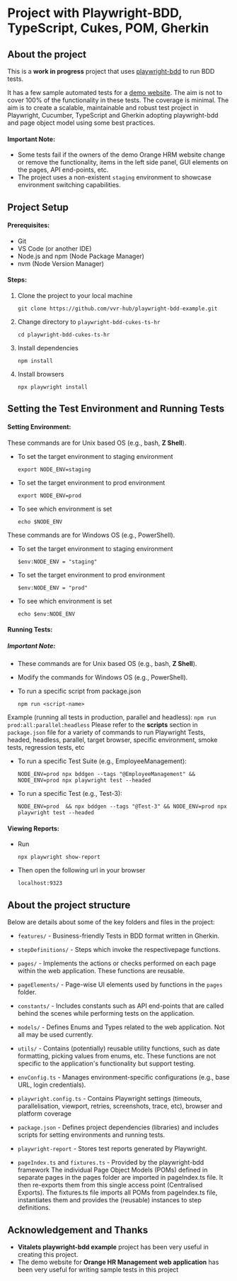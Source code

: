 # Project with Playwright-BDD, TypeScript, Cukes, POM, Gherkin

## About the project

This is a **work in progress** project that uses [playwright-bdd](https://github.com/vitalets/playwright-bdd) to run BDD tests.

It has a few sample automated tests for a [demo website](https://opensource-demo.orangehrmlive.com/). The aim is not to cover 100% of the functionality in these tests. The coverage is minimal. The aim is to create a scalable, maintainable and robust test project in Playwright, Cucumber, TypeScript and Gherkin adopting playwright-bdd and page object model using some best practices.

#### Important Note:

* Some tests fail if the owners of the demo Orange HRM website change or remove the functionality, items in the left side panel, GUI elements on the pages, API end-points, etc.
* The project uses a non-existent `staging` environment to showcase environment switching capabilities.


## Project Setup

#### Prerequisites:

* Git
* VS Code (or another IDE)
* Node.js and npm (Node Package Manager)
* nvm (Node Version Manager)

#### Steps:
1. Clone the project to your local machine
   ```
   git clone https://github.com/vvr-hub/playwright-bdd-example.git
   ```
2. Change directory to `playwright-bdd-cukes-ts-hr`
   ```
   cd playwright-bdd-cukes-ts-hr
   ```
3. Install dependencies
   ```
   npm install
   ```
4. Install browsers
   ```
   npx playwright install
   ```

## Setting the Test Environment and Running Tests

#### Setting Environment:
These commands are for Unix based OS (e.g., bash, **Z Shell**).
* To set the target environment to staging environment
    ```
    export NODE_ENV=staging
    ```
* To set the target environment to prod environment
    ```
    export NODE_ENV=prod
    ```
* To see which environment is set
    ```
    echo $NODE_ENV
    ```

These commands are for Windows OS (e.g., PowerShell).
* To set the target environment to staging environment
    ```
    $env:NODE_ENV = "staging"
    ```
* To set the target environment to prod environment
    ```
    $env:NODE_ENV = "prod"
    ```
* To see which environment is set
    ```
    echo $env:NODE_ENV
    ```

#### Running Tests:

##### Important Note:

* These commands are for Unix based OS (e.g., bash, **Z Shell**).
* Modify the commands for Windows OS (e.g., PowerShell).

* To run a specific script from package.json
    ```
    npm run <script-name>
    ```
Example (running all tests in production, parallel and headless):
    ```
    npm run prod:all:parallel:headless
    ```
Please refer to the **scripts** section in `package.json` file for a variety of commands to run Playwright Tests, headed, headless, parallel, target browser, specific environment, smoke tests, regression tests, etc

* To run a specific Test Suite (e.g., EmployeeManagement):
    ```
    NODE_ENV=prod npx bddgen --tags "@EmployeeManagement" && NODE_ENV=prod npx playwright test --headed
    ```
* To run a specific Test (e.g., Test-3):
    ```
    NODE_ENV=prod  && npx bddgen --tags "@Test-3" && NODE_ENV=prod npx playwright test --headed
    ```

#### Viewing Reports:

* Run
    ```
    npx playwright show-report
    ```
* Then open the following url in your browser

    `localhost:9323`

## About the project structure
Below are details about some of the key folders and files in the project:



* `features/` - Business-friendly Tests in BDD format written in Gherkin.

* `stepDefinitions/` - Steps which invoke the respectivepage functions.

* `pages/` - Implements the actions or checks performed on each page within the web application. These functions are reusable.

* `pageElements/` - Page-wise UI elements used by functions in the `pages` folder.

* `constants/` - Includes constants such as API end-points that are called behind the scenes while performing tests on the application.

* `models/` - Defines Enums and Types related to the web application. Not all may be used currently.

* `utils/` - Contains (potentially) reusable utility functions, such as date formatting, picking values from enums, etc. These functions are not specific to the application's functionality but support testing.

* `envConfig.ts` - Manages environment-specific configurations (e.g., base URL, login credentials).

* `playwright.config.ts` - Contains Playwright settings (timeouts, parallelisation, viewport, retries, screenshots, trace, etc), browser and platform coverage

* `package.json` - Defines project dependencies (libraries) and includes scripts for setting environments and running tests.

* `playwright-report` - Stores test reports generated by Playwright.

* `pageIndex.ts` and `fixtures.ts` - Provided by the playwright-bdd framework
The individual Page Object Models (POMs) defined in separate pages in the pages folder are imported in pageIndex.ts file. It then re-exports them from this single access point (Centralised Exports). The fixtures.ts file imports all POMs from pageIndex.ts file, instantiates them and provides the (reusable) instances to step definitions.


## Acknowledgement and Thanks
- **Vitalets playwright-bdd example** project has been very useful in creating this project.
- The demo website for **Orange HR Management web application** has been very useful for writing sample tests in this project

